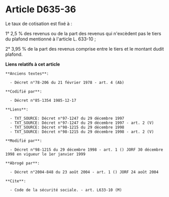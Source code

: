 # Article D635-36

Le taux de cotisation est fixé à :

1° 2,5 % des revenus ou de la part des revenus qui n'excèdent pas le tiers du plafond mentionné à l'article L. 633-10 ;

2° 3,95 % de la part des revenus comprise entre le tiers et le montant dudit plafond.

**Liens relatifs à cet article**

	**Anciens textes**:

	  - Décret n°78-206 du 21 février 1978 - art. 4 (Ab)

	**Codifié par**:

	  - Décret n°85-1354 1985-12-17

	**Liens**:

	  - TXT_SOURCE: Décret n°97-1247 du 29 décembre 1997
	  - TXT_SOURCE: Décret n°97-1247 du 29 décembre 1997 - art. 2 (V)
	  - TXT_SOURCE: Décret n°98-1215 du 29 décembre 1998
	  - TXT_SOURCE: Décret n°98-1215 du 29 décembre 1998 - art. 2 (V)

	**Modifié par**:

	  - Décret n°98-1215 du 29 décembre 1998 - art. 1 () JORF 30 décembre 1998 en vigueur le 1er janvier 1999

	**Abrogé par**:

	  - Décret n°2004-848 du 23 août 2004 - art. 1 () JORF 24 août 2004

	**Cite**:

	  - Code de la sécurité sociale. - art. L633-10 (M)
